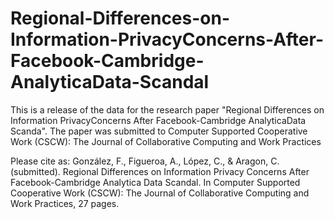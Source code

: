 # Regional-Differences-on-Information-PrivacyConcerns-After-Facebook-Cambridge-AnalyticaData-Scandal

This is a release of the data for the research paper "Regional Differences on Information PrivacyConcerns After Facebook-Cambridge AnalyticaData Scanda". The paper was submitted to Computer Supported Cooperative Work (CSCW): The Journal of Collaborative Computing and Work Practices

Please cite as: González, F., Figueroa, A., López, C., & Aragon, C. (submitted). Regional Differences on Information Privacy Concerns After Facebook-Cambridge Analytica Data Scandal. In Computer Supported Cooperative Work (CSCW): The Journal of Collaborative Computing and Work Practices, 27 pages.

